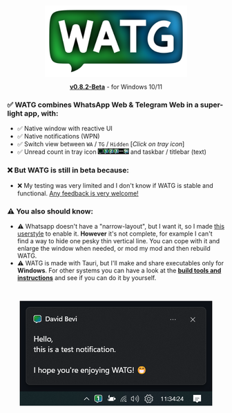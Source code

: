 <p align="center">
  <img src="https://github.com/DavidBevi/WATG/blob/main/demo-pics/watg-title.png" width="330pt" align="center">
  <div align="center"><a href="https://github.com/DavidBevi/WATG/blob/main/executables/WATG-0.8.2-Beta.exe?raw=true"><b>v0.8.2-Beta</b></a> - for Windows 10/11</div>
</p>

### ✅ WATG combines WhatsApp Web & Telegram Web in a super-light app, with:
- ✅ Native window with reactive UI<br/>
- ✅ Native notifications (WPN)<br/>
- ✅ Switch view between `WA` / `TG` / `Hidden` [*Click on tray icon*]<br/>
- ✅ Unread count in tray icon <img src="https://github.com/DavidBevi/WATG/blob/main/demo-pics/tray-all.png" height="13px"> and taskbar / titlebar (text)

### ❌ But WATG is still in beta because:
- ❌ My testing was very limited and I don't know if WATG is stable and functional. [Any feedback is very welcome!](https://github.com/DavidBevi/WATG/issues/new)

### ⚠️ You also should know:
- ⚠️ Whatsapp doesn't have a "narrow-layout", but I want it, so I made [this userstyle](https://github.com/DavidBevi/violentmonkey-scripts/blob/main/whatsapp-web-responsive.js) to enable it. **However** it's not complete, for example I can't find a way to hide one pesky thin vertical line. You can cope with it and enlarge the window when needed, or mod my mod and then rebuild WATG.
- ⚠️ WATG is made with Tauri, but I'll make and share executables only for **Windows**. For other systems you can have a look at the [**build tools and instructions**](https://github.com/DavidBevi/WATG/blob/main/src-tauri) and see if you can do it by yourself.

<br/>

<p align="center">
  <img src="https://github.com/DavidBevi/WATG/blob/main/demo-pics/example-toast.png">
</p>

<br/>
<br/>
